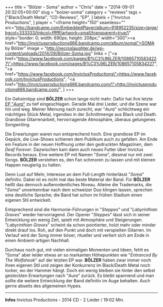 +++
title = "Bölzer - Soma"
author = "Chris"
date = "2014-09-01 20:32:05+00:00"
slug = "bolzer-soma"
category = "reviews"
tags = ["Black/Death Metal", "CD-Reviews", "EP", ]
labels = ["Invictus Productions", ]
player = "<iframe height=\"150\" seamless=\"\" src=\"http://bandcamp.com/EmbeddedPlayer/album=918952235/size=large/bgcol=333333/linkcol=ffffff/artwork=small/transparent=true/\" style=\"border: 0; width: 690px; height: 208px;\" width=\"300\"><a href=\"http://invictusproductions666.bandcamp.com/album/soma\">SOMA by Bölzer</a></iframe>"
image = "http://necroslaughter.de/wp-content/uploads/2014/09/Bölzer-Soma.jpg"
links = ["<a href=\"https://www.facebook.com/pages/B%C3%96LZER/108657105834227\">https://www.facebook.com/pages/B%C3%96LZER/108657105834227</a>", "<a href=\"https://www.facebook.com/InvictusProductions\">https://www.facebook.com/InvictusProductions</a>", "<a href=\"http://invictusproductions666.bandcamp.com/\">http://invictusproductions666.bandcamp.com/</a>", ]
+++

Ein Geheimtipp sind **BÖLZER** schon lange nicht mehr. Dafür hat ihre letzte <a href="http://necroslaughter.de/2013/06/bolzer-aura/" title="Bölzer – Aura">EP "_Aura_"</a> zu tief eingeschlagen. Gerade Mal drei Lieder, und die Szene war hin und weg. Meiner Meinung nach zurecht, war "_Aura_" schlichtweg ein mächtiges Stück Metal, irgendwo in der Schnittmenge aus Black und Death. Grandiose Gitarrenarbeit, hervorragende Atmosphäre, überaus gelungenes Songwriting.

Die Erwartungen waren nun entsprechend hoch. Eine grandiose EP im Gepäck, die Live-Shows schienen dem Publikum auch zu gefallen. Am Ende ein Feature in der neuen Hoffnung unter den gedruckten Magazinen, dem _Deaf Forever_. Dazwischen kam dann auch neues Futter über Invictus Records heraus. Eine weitere EP mit Namen "_Soma_", diesmal nur mit zwei Songs. **BÖLZER** verstehen es, den Fan schmoren zu lassen und mit kleinen Happen neugierig zu halten.

Denn Lust auf Mehr, Interesse an dem Full-Length hinterlässt "_Soma_" definitiv. Dabei ist es nicht mal das beste Material der Band. Für **BÖLZER** heißt das dennoch außerordentliches Niveau. Alleine die Trademarks, die "_Soma_" unverkennbar nach dem schweizer Duo klingen lassen, sprechen eine deutliche Sprache; die Band hat schon im frühen Stadium einen eigenen Stil entwickelt.

Entsprechend sind die Harmonie-Führungen in "_Steppes_" und "_Labyrinthian Graves_" wieder hervorragend. Der Opener "_Steppes_" lässt sich in seiner Entwicklung ein wenig Zeit, spielt mit Atmosphäre und Steigerungen. "_Labyrinthian Graves_" scheint da schon pointierter, holzt mehr oder minder direkt drauf los. Roh, auf den Punkt und doch mit verspielten Gitarren. Im Verlauf wird der Song immer böser, ritueller und verliert sich am Ende in einen Ambient-artigen Nachhall.

Durchaus noch gut, mit vielen einmaligen Momenten und Ideen, fehlt es "Soma" aber leider etwas an so markanten Höhepunkten wie "_Entranced By The Wolfshook_" auf der letzten EP war. **BÖLZER** haben zwar immer noch ihren eigenen Stil und zeigen der Konkurrenz im Black/Death Metal noch locker, wo der Hammer hängt. Doch ein wenig bleiben sie hinter den selbst gesteckten Erwartungen nach "_Aura_" zurück. Es bleibt spannend und man sollte die weitere Entwicklung der Band definitiv im Auge behalten. Auch gerne abseits des allgemeinen Hypes.





---
**Infos**
Invictus Productions - 2014
CD - 2 Lieder / 19:02 Min.
